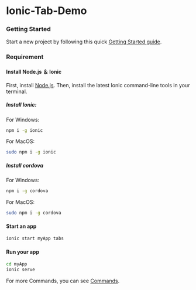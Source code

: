 # Ionic-Tab-Demo

### Getting Started

Start a new project by following this quick [Getting Started guide](https://ionicframework.com/getting-started/#cli).

### Requirement

#### Install Node.js ＆ Ionic
First, install [Node.js](https://nodejs.org/en/). Then, install the latest Ionic command-line tools in your terminal. 
##### Install Ionic:

For Windows:
```bash
npm i -g ionic
```
For MacOS:
```bash
sudo npm i -g ionic
```

##### Install cordova

For Windows:
```bash
npm i -g cordova
```
For MacOS:
```bash
sudo npm i -g cordova
```

#### Start an app

```bash
ionic start myApp tabs
```

#### Run your app

```bash
cd myApp 
ionic serve
```

For more Commands, you can see [Commands](https://ionicframework.com/docs/cli/commands.html).
